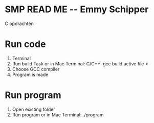 # SMP READ ME -- Emmy Schipper
C opdrachten

# Run code
1. Terminal
2. Run build Task or in Mac Terminal: C/C++: gcc build active file <
3. Choose GCC compiler
4. Program is made

# Run program
1. Open existing folder
2. Run program or in Mac Terminal: ./program 

